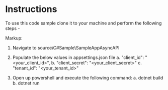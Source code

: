 # Instructions

To use this code sample clone it to your machine and perform the following steps -

Markup:

1.	Navigate to source\C#Sample\SampleAppAsyncAPI

2.	Populate the below values in appsettings.json file
a.	"client_id": "<your_client_id>",
b.	"client_secret": "<your_client_secret>"
c.	"tenant_id": "<your_tenant_id>"

3.	Open up powershell and execute the following command:
a.	dotnet build
b.	dotnet run




